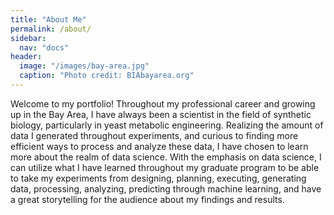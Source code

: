 ```yaml
---
title: "About Me"
permalink: /about/
sidebar:
  nav: "docs"
header:
  image: "/images/bay-area.jpg"
  caption: "Photo credit: BIAbayarea.org"
---
```


Welcome to my portfolio! Throughout my professional career and growing up in the Bay Area, I have always been a scientist in the field of synthetic biology, particularly in yeast metabolic engineering. Realizing the amount of data I generated throughout experiments, and curious to finding more efficient ways to process and analyze these data, I have chosen to learn more about the realm of data science. With the emphasis  on data science, I can utilize what I have learned throughout my graduate program to be able to take my experiments from designing, planning, executing, generating data, processing, analyzing, predicting through machine learning, and have a great storytelling for the audience about my findings and results.

